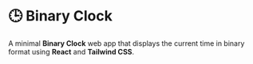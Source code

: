 # 🕒 Binary Clock

A minimal **Binary Clock** web app that displays the current time in binary format using **React** and **Tailwind CSS**.
